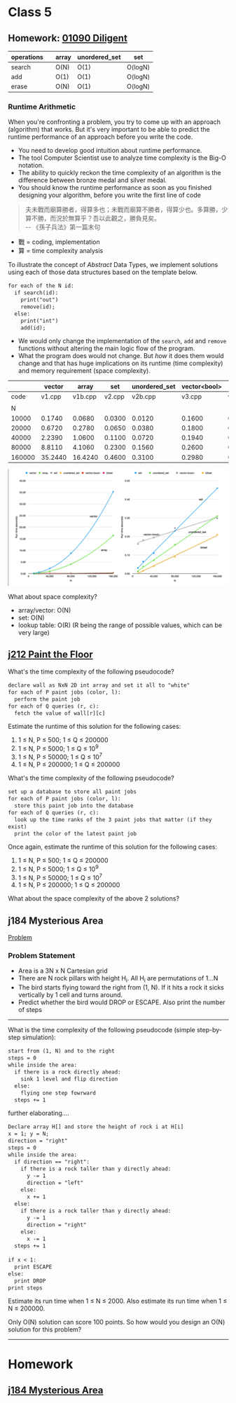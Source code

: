 # Class 5
## Homework: [01090 Diligent](https://judge.hkoi.org/task/01090)
|operations||array|unordered_set|set|
|----|----|----|----|----|
|search||O(N)|O(1)|O(logN)|
|add||O(1)|O(1)|O(logN)|
|erase||O(N)|O(1)|O(logN)|

### Runtime Arithmetic
When you're confronting a problem, you try to come up with an approach (algorithm) that works. But it's very important to be able to predict the runtime performance of an approach before you write the code.
- You need to develop good intuition about runtime performance.
- The tool Computer Scientist use to analyze time complexity is the Big-O notation.
- The ability to quickly reckon the time complexity of an algorithm is the difference between bronze medal and silver medal.
- You should know the runtime performance as soon as you finished designing your algorithm, before you write the first line of code
  
> 夫未戰而廟算勝者，得算多也；未戰而廟算不勝者，得算少也。多算勝，少算不勝，而況於無算乎？吾以此觀之，勝負見矣。<br>
>       -- 《孫子兵法》第一篇末句

- 戰 = coding, implementation
- 算 = time complexity analysis

To illustrate the concept of *Abstract* Data Types, we implement solutions using each of those data structures based on the template below.
```
for each of the N id:
  if search(id):
    print("out")
    remove(id);
  else:
    print("int")
    add(id);
```

- We would only change the implementation of the `search`, `add` and `remove` functions without altering the main logic flow of the program.
- What the program does would not change. But *how* it does them would change and that has huge implications on its runtime (time complexity) and memory requirement (space complexity).

||vector|array|set|unordered_set|vector\<bool\>|bitset
|---|---|---|---|---|---|---
|code|v1.cpp|v1b.cpp|v2.cpp|v2b.cpp|v3.cpp|v3b.cpp						
||||||||
|N|||||||
|10000|0.1740|0.0680|0.0300|0.0120|0.1600|0.0100
|20000|0.6720|0.2780|0.0650|0.0380|0.1800|0.0150
|40000|2.2390|1.0600|0.1100|0.0720|0.1940|0.0400
|80000|8.8110|4.1060|0.2300|0.1560|0.2600|0.0900
|160000|35.2440|16.4240|0.4600|0.3100|0.2980|0.2100|
  
![chart](https://github.com/miyagi-sensei/georgia/blob/main/class5/runtime_charts.png)

What about space complexity?
  
- array/vector: O(N)
- set: O(N)
- lookup table: O(R) (R being the range of possible values, which can be very large)  
    
## [j212 Paint the Floor](https://judge.hkoi.org/task/j212)
  
What's the time complexity of the following pseudocode?
```
declare wall as NxN 2D int array and set it all to "white"
for each of P paint jobs (color, l):
  perform the paint job
for each of Q queries (r, c): 
  fetch the value of wall[r][c]
```

Estimate the runtime of this solution for the following cases:
1. 1 ≤ N, P ≤ 500; 1 ≤ Q ≤ 200000
2. 1 ≤ N, P ≤ 5000; 1 ≤ Q ≤ 10<sup>9</sup>
3. 1 ≤ N, P ≤ 50000; 1 ≤ Q ≤ 10<sup>7</sup>
4. 1 ≤ N, P ≤ 200000; 1 ≤ Q ≤ 200000


What's the time complexity of the following pseudocode?
```
set up a database to store all paint jobs
for each of P paint jobs (color, l):
  store this paint job into the database
for each of Q queries (r, c): 
  look up the time ranks of the 3 paint jobs that matter (if they exist)
  print the color of the latest paint job
```
  
Once again, estimate the runtime of this solution for the following cases:
1. 1 ≤ N, P ≤ 500; 1 ≤ Q ≤ 200000
2. 1 ≤ N, P ≤ 5000; 1 ≤ Q ≤ 10<sup>9</sup>
3. 1 ≤ N, P ≤ 50000; 1 ≤ Q ≤ 10<sup>7</sup>
4. 1 ≤ N, P ≤ 200000; 1 ≤ Q ≤ 200000

What about the space complexity of the above 2 solutions?

## j184 Mysterious Area
[Problem](https://judge.hkoi.org/task/j184)
### Problem Statement

- Area is a 3N x N Cartesian grid
- There are N rock pillars with height H<sub>i</sub>. All H<sub>i</sub> are permutations of 1...N
- The bird starts flying toward the right from (1, N). If it hits a rock it sicks vertically by 1 cell and turns around.
- Predict whether the bird would DROP or ESCAPE. Also print the number of steps

__________________________

What is the time complexity of the following pseudocode (simple step-by-step simulation):
```
start from (1, N) and to the right
steps = 0
while inside the area:
  if there is a rock directly ahead:
    sink 1 level and flip direction
  else:
    flying one step fowrward
  steps += 1
```
further elaborating....
```
Declare array H[] and store the height of rock i at H[i]
x = 1; y = N;
direction = "right"
steps = 0
while inside the area:
  if direction == "right":
    if there is a rock taller than y directly ahead:
      y -= 1
      direction = "left"
    else:
      x += 1
  else:
    if there is a rock taller than y directly ahead:
      y -= 1
      direction = "right"
    else:
      x -= 1
  steps += 1

if x < 1:
  print ESCAPE
else:
  print DROP
print steps
```
Estimate its run time when 1 ≤ N ≤ 2000.
Also estimate its run time when 1 ≤ N ≤ 200000.

Only O(N) solution can score 100 points. So how would you design an O(N) solution for this problem?

---

# Homework
## [j184 Mysterious Area](https://judge.hkoi.org/task/j184)
